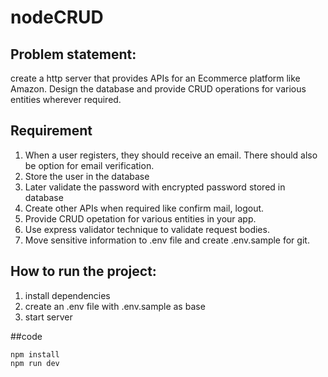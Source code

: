 # nodeCRUD

## Problem statement:

create a http server that provides APIs for an Ecommerce platform like Amazon. Design the database and provide CRUD operations for various entities wherever required.

## Requirement

1. When a user registers, they should receive an email. There should also be option for email verification.
2. Store the user in the database
3. Later validate the password with encrypted password stored in database
4. Create other APIs when required like confirm mail, logout.
5. Provide CRUD opetation for various entities in your app.
6. Use express validator technique to validate request bodies.
7. Move sensitive information to .env file and create .env.sample for git.

## How to run the project:

1. install dependencies
2. create an .env file with .env.sample as base
3. start server

##code

```
npm install
npm run dev
```

